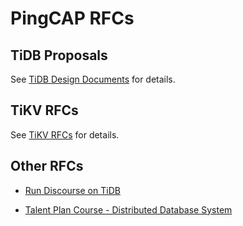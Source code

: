 # PingCAP RFCs

## TiDB Proposals

See [TiDB Design Documents](https://github.com/pingcap/tidb/tree/master/docs/design) for details.

## TiKV RFCs

See [TiKV RFCs](https://github.com/tikv/rfcs) for details.

## Other RFCs

- [Run Discourse on TiDB](https://github.com/pingcap/community/rfc/2019-11-28-discourse-on-tidb.md)

- [Talent Plan Course - Distributed Database System](https://github.com/pingcap/community/rfc/2019-12-9-pingcap-university-campus.md)
